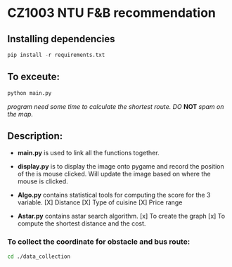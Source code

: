 # CZ1003 NTU F&B recommendation

## Installing dependencies

```python
pip install -r requirements.txt
```

## To exceute:

```python
python main.py
```

*program need some time to calculate the shortest route. DO* **NOT** *spam on the map.*

## Description:

* **main.py** is used to link all the functions together.

* **display.py** is to display the image onto pygame and record the position of the is mouse clicked. Will update the image based on where the mouse is clicked.

* **Algo.py** contains statistical tools for computing the score for the 3 variable.
[X] Distance
[X] Type of cuisine
[X] Price range

* **Astar.py** contains astar search algorithm.
[x] To create the graph
[x] To compute the shortest distance and the cost.

### To collect the coordinate for obstacle and bus route:

```bash
cd ./data_collection
```
